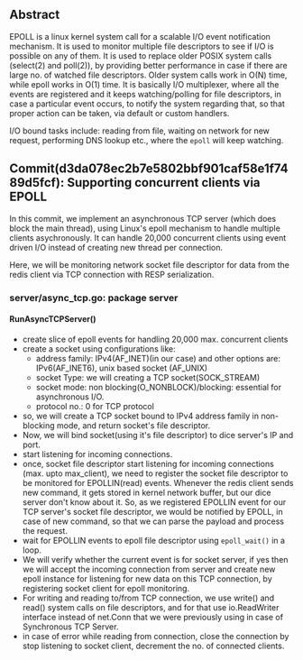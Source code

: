 ## Abstract

EPOLL is a linux kernel system call for a scalable I/O event notification mechanism.
It is used to monitor multiple file descriptors to see if I/O is possible on any of them. It is used to replace older POSIX system calls (select(2) and poll(2)), by providing better performance in case if there are large no. of watched file descriptors. Older system calls work in O(N) time, while epoll works in O(1) time. It is basically I/O multiplexer, where all the events are registered and it keeps watching/polling for file descriptors, in case a particular event occurs, to notify the system regarding that, so that proper action can be taken, via default or custom handlers.

I/O bound tasks include: reading from file, waiting on network for new request, performing DNS lookup etc., where the `epoll` will keep watching.

## Commit(d3da078ec2b7e5802bbf901caf58e1f7489d5fcf): Supporting concurrent clients via EPOLL

In this commit, we implement an asynchronous TCP server (which does block the main thread), using Linux's epoll mechanism to handle multiple clients asychronously. It can handle 20,000 concurrent clients using event driven I/O instead of creating new thread per connection.

Here, we will be monitoring network socket file descriptor for data from the redis client via TCP connection with RESP serialization.

### server/async_tcp.go: package server

#### RunAsyncTCPServer()

- create slice of epoll events for handling 20,000 max. concurrent clients
- create a socket using configurations like:
    - address family: IPv4(AF_INET)(in our case) and other options are: IPv6(AF_INET6), unix based socket (AF_UNIX)
    - socket Type: we will creating a TCP socket(SOCK_STREAM)
    - socket mode: non blocking(O_NONBLOCK)/blocking: essential for asynchronous I/O.
    - protocol no.: 0 for TCP protocol
- so, we will create a TCP socket bound to IPv4 address family in non-blocking mode, and return socket's file descriptor.
- Now, we will bind socket(using it's file descriptor) to dice server's IP and port.
- start listening for incoming connections. 
- once, socket file descriptor start listening for incoming connections (max. upto max_client), we need to register the socket file descriptor to be monitored for EPOLLIN(read) events. Whenever the redis client sends new command, it gets stored in kernel network buffer, but our dice server don't know about it. So, as we registered EPOLLIN event for our TCP server's socket file descriptor, we would be notified by EPOLL, in case of new command, so that we can parse the payload and process the request.
- wait for EPOLLIN events to epoll file descriptor using `epoll_wait()` in a loop.
- We will verify whether the current event is for socket server, if yes then we will accept the incoming connection from server and create new epoll instance for listening for new data on this TCP connection, by registering socket client for epoll monitoring. 
- For writing and reading to/from TCP connection, we use write() and read() system calls on file descriptors, and for that use io.ReadWriter interface instead of net.Conn that we were previously using in case of Synchronous TCP Server.
- in case of error while reading from connection, close the connection by stop listening to socket client, decrement the no. of connected clients.






